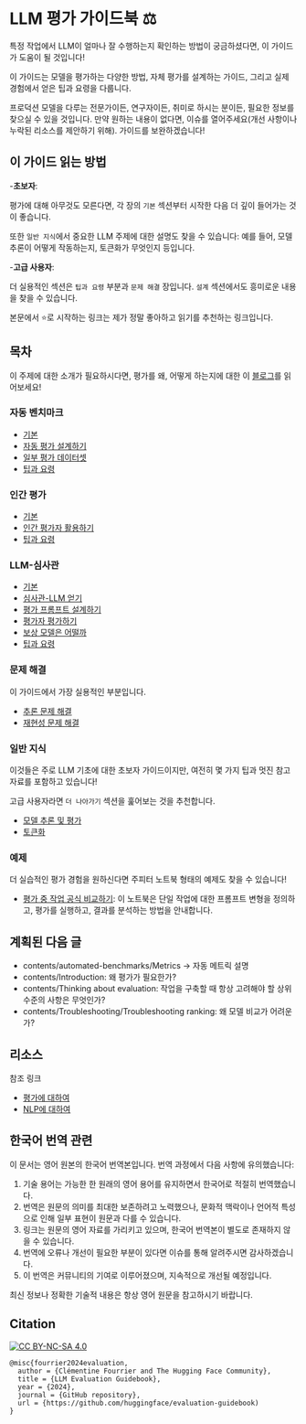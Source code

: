 # LLM 평가 가이드북 ⚖️

특정 작업에서 LLM이 얼마나 잘 수행하는지 확인하는 방법이 궁금하셨다면, 이 가이드가 도움이 될 것입니다!

이 가이드는 모델을 평가하는 다양한 방법, 자체 평가를 설계하는 가이드, 그리고 실제 경험에서 얻은 팁과 요령을 다룹니다.

프로덕션 모델을 다루는 전문가이든, 연구자이든, 취미로 하시는 분이든, 필요한 정보를 찾으실 수 있을 것입니다. 만약 원하는 내용이 없다면, 이슈를 열어주세요(개선 사항이나 누락된 리소스를 제안하기 위해). 가이드를 보완하겠습니다!

## 이 가이드 읽는 방법

-**초보자**:

  평가에 대해 아무것도 모른다면, 각 장의 `기본` 섹션부터 시작한 다음 더 깊이 들어가는 것이 좋습니다.

  또한 `일반 지식`에서 중요한 LLM 주제에 대한 설명도 찾을 수 있습니다: 예를 들어, 모델 추론이 어떻게 작동하는지, 토큰화가 무엇인지 등입니다.

-**고급 사용자**:

  더 실용적인 섹션은 `팁과 요령` 부분과 `문제 해결` 장입니다. `설계` 섹션에서도 흥미로운 내용을 찾을 수 있습니다.

본문에서 ⭐로 시작하는 링크는 제가 정말 좋아하고 읽기를 추천하는 링크입니다.

## 목차

이 주제에 대한 소개가 필요하시다면, 평가를 왜, 어떻게 하는지에 대한 이 [블로그](https://huggingface.co/blog/clefourrier/llm-evaluation)를 읽어보세요!

### 자동 벤치마크

- [기본](https://github.com/huggingface/evaluation-guidebook/blob/main/contents/automated-benchmarks/basics.md)
- [자동 평가 설계하기](https://github.com/huggingface/evaluation-guidebook/blob/main/contents/automated-benchmarks/designing-your-automatic-evaluation.md)
- [일부 평가 데이터셋](https://github.com/huggingface/evaluation-guidebook/blob/main/contents/automated-benchmarks/some-evaluation-datasets.md)
- [팁과 요령](https://github.com/huggingface/evaluation-guidebook/blob/main/contents/automated-benchmarks/tips-and-tricks.md)

### 인간 평가

- [기본](https://github.com/huggingface/evaluation-guidebook/blob/main/contents/human-evaluation/basics.md)
- [인간 평가자 활용하기](https://github.com/huggingface/evaluation-guidebook/blob/main/contents/human-evaluation/using-human-annotators.md)
- [팁과 요령](https://github.com/huggingface/evaluation-guidebook/blob/main/contents/human-evaluation/tips-and-tricks.md)

### LLM-심사관

- [기본](https://github.com/huggingface/evaluation-guidebook/blob/main/contents/model-as-a-judge/basics.md)
- [심사관-LLM 얻기](https://github.com/huggingface/evaluation-guidebook/blob/main/contents/model-as-a-judge/getting-a-judge-llm.md)
- [평가 프롬프트 설계하기](https://github.com/huggingface/evaluation-guidebook/blob/main/contents/model-as-a-judge/designing-your-evaluation-prompt.md)
- [평가자 평가하기](https://github.com/huggingface/evaluation-guidebook/blob/main/contents/model-as-a-judge/evaluating-your-evaluator.md)
- [보상 모델은 어떨까](https://github.com/huggingface/evaluation-guidebook/blob/main/contents/model-as-a-judge/what-about-reward-models.md)
- [팁과 요령](https://github.com/huggingface/evaluation-guidebook/blob/main/contents/model-as-a-judge/tips-and-tricks.md)

### 문제 해결

이 가이드에서 가장 실용적인 부분입니다.

- [추론 문제 해결](https://github.com/huggingface/evaluation-guidebook/blob/main/contents/troubleshooting/troubleshooting-inference.md)
- [재현성 문제 해결](https://github.com/huggingface/evaluation-guidebook/blob/main/contents/troubleshooting/troubleshooting-reproducibility.md)

### 일반 지식

이것들은 주로 LLM 기초에 대한 초보자 가이드이지만, 여전히 몇 가지 팁과 멋진 참고 자료를 포함하고 있습니다!

고급 사용자라면 `더 나아가기` 섹션을 훑어보는 것을 추천합니다.

- [모델 추론 및 평가](https://github.com/huggingface/evaluation-guidebook/blob/main/contents/general-knowledge/model-inference-and-evaluation.md)
- [토큰화](https://github.com/huggingface/evaluation-guidebook/blob/main/contents/general-knowledge/tokenization.md)

### 예제

더 실습적인 평가 경험을 원하신다면 주피터 노트북 형태의 예제도 찾을 수 있습니다!

- [평가 중 작업 공식 비교하기](https://github.com/huggingface/evaluation-guidebook/blob/main/contents/examples/comparing_task_formulations.ipynb): 이 노트북은 단일 작업에 대한 프롬프트 변형을 정의하고, 평가를 실행하고, 결과를 분석하는 방법을 안내합니다.

## 계획된 다음 글

- contents/automated-benchmarks/Metrics -> 자동 메트릭 설명
- contents/Introduction: 왜 평가가 필요한가?
- contents/Thinking about evaluation: 작업을 구축할 때 항상 고려해야 할 상위 수준의 사항은 무엇인가?
- contents/Troubleshooting/Troubleshooting ranking: 왜 모델 비교가 어려운가?

## 리소스

참조 링크

- [평가에 대하여](https://github.com/huggingface/evaluation-guidebook/blob/main/resources/About%20evaluation.md)
- [NLP에 대하여](https://github.com/huggingface/evaluation-guidebook/blob/main/resources/About%20NLP.md)

## 한국어 번역 관련

이 문서는 영어 원본의 한국어 번역본입니다. 번역 과정에서 다음 사항에 유의했습니다:

1. 기술 용어는 가능한 한 원래의 영어 용어를 유지하면서 한국어로 적절히 번역했습니다.
2. 번역은 원문의 의미를 최대한 보존하려고 노력했으나, 문화적 맥락이나 언어적 특성으로 인해 일부 표현이 원문과 다를 수 있습니다.
3. 링크는 원문의 영어 자료를 가리키고 있으며, 한국어 번역본이 별도로 존재하지 않을 수 있습니다.
4. 번역에 오류나 개선이 필요한 부분이 있다면 이슈를 통해 알려주시면 감사하겠습니다.
5. 이 번역은 커뮤니티의 기여로 이루어졌으며, 지속적으로 개선될 예정입니다.

최신 정보나 정확한 기술적 내용은 항상 영어 원문을 참고하시기 바랍니다.

## Citation
[![CC BY-NC-SA 4.0][cc-by-nc-sa-image]][cc-by-nc-sa]

[cc-by-nc-sa]: http://creativecommons.org/licenses/by-nc-sa/4.0/
[cc-by-nc-sa-image]: https://licensebuttons.net/l/by-nc-sa/4.0/88x31.png
[cc-by-nc-sa-shield]: https://img.shields.io/badge/License-CC-BY--NC--SA-4.0-lightgrey.svg

```
@misc{fourrier2024evaluation,
  author = {Clémentine Fourrier and The Hugging Face Community},
  title = {LLM Evaluation Guidebook},
  year = {2024},
  journal = {GitHub repository},
  url = {https://github.com/huggingface/evaluation-guidebook)
}
```
